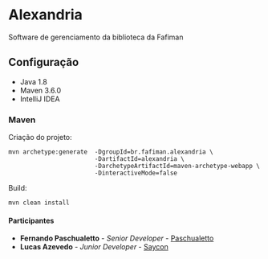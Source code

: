 # Alexandria
Software de gerenciamento da biblioteca da Fafiman

## Configuração

* Java 1.8
* Maven 3.6.0
* IntelliJ IDEA

### Maven

Criação do projeto:
```
mvn archetype:generate  -DgroupId=br.fafiman.alexandria \
                        -DartifactId=alexandria \
                        -DarchetypeArtifactId=maven-archetype-webapp \
                        -DinteractiveMode=false
```

Build:
```
mvn clean install
```

#### Participantes
* **Fernando Paschualetto** - *Senior Developer* - [Paschualetto](https://github.com/paschualetto)
* **Lucas Azevedo** - *Junior Developer* - [Saycon](https://github.com/saycon)